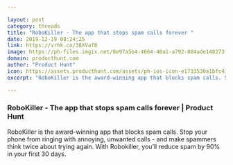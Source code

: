 ```yaml
---

layout: post
category: threads
title: "RoboKiller - The app that stops spam calls forever "
date: 2019-12-19 08:24:25
link: https://vrhk.co/38XVafB
image: https://ph-files.imgix.net/8e97a5b4-4664-40a1-a792-884ade148273?auto=format&fit=crop&h=512&w=1024
domain: producthunt.com
author: "Product Hunt"
icon: https://assets.producthunt.com/assets/ph-ios-icon-e1733530a1bfc41080db8161823f1ef262cdbbc933800c0a2a706f70eb9c277a.png
excerpt: "RoboKiller is the award-winning app that blocks spam calls. Stop your phone from ringing with annoying, unwanted calls - and make spammers think twice about trying again. With Robokiller, you’ll reduce spam by 90% in your first 30 days."

---
```


### RoboKiller - The app that stops spam calls forever  | Product Hunt

RoboKiller is the award-winning app that blocks spam calls. Stop your phone from ringing with annoying, unwanted calls - and make spammers think twice about trying again. With Robokiller, you’ll reduce spam by 90% in your first 30 days.
